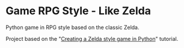 # Game RPG Style - Like Zelda

Python game in RPG style based on the classic Zelda.

Project based on the "[Creating a Zelda style game in Python](https://www.youtube.com/watch?v=QU1pPzEGrqw)" tutorial.
